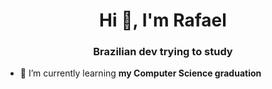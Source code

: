 <h1 align="center">Hi 👋, I'm Rafael</h1>
<h3 align="center">Brazilian dev trying to study</h3>

- 🌱 I’m currently learning **my Computer Science graduation**
